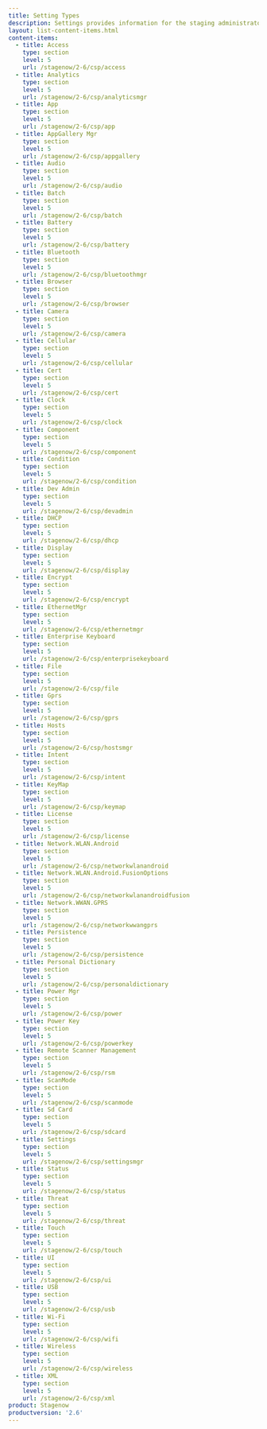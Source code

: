 ```yaml
---
title: Setting Types
description: Settings provides information for the staging administrator on configuring and managing settings for use in creating profiles. Setting Types lists the parameters and values available when creating settings.
layout: list-content-items.html
content-items:
  - title: Access
    type: section
    level: 5
    url: /stagenow/2-6/csp/access
  - title: Analytics
    type: section
    level: 5
    url: /stagenow/2-6/csp/analyticsmgr
  - title: App
    type: section
    level: 5
    url: /stagenow/2-6/csp/app
  - title: AppGallery Mgr
    type: section
    level: 5
    url: /stagenow/2-6/csp/appgallery
  - title: Audio
    type: section
    level: 5
    url: /stagenow/2-6/csp/audio
  - title: Batch
    type: section
    level: 5
    url: /stagenow/2-6/csp/batch
  - title: Battery
    type: section
    level: 5
    url: /stagenow/2-6/csp/battery
  - title: Bluetooth
    type: section
    level: 5
    url: /stagenow/2-6/csp/bluetoothmgr
  - title: Browser
    type: section
    level: 5
    url: /stagenow/2-6/csp/browser
  - title: Camera
    type: section
    level: 5
    url: /stagenow/2-6/csp/camera
  - title: Cellular
    type: section
    level: 5
    url: /stagenow/2-6/csp/cellular
  - title: Cert
    type: section
    level: 5
    url: /stagenow/2-6/csp/cert
  - title: Clock
    type: section
    level: 5
    url: /stagenow/2-6/csp/clock
  - title: Component
    type: section
    level: 5
    url: /stagenow/2-6/csp/component
  - title: Condition
    type: section
    level: 5
    url: /stagenow/2-6/csp/condition
  - title: Dev Admin
    type: section
    level: 5
    url: /stagenow/2-6/csp/devadmin
  - title: DHCP
    type: section
    level: 5
    url: /stagenow/2-6/csp/dhcp
  - title: Display
    type: section
    level: 5
    url: /stagenow/2-6/csp/display
  - title: Encrypt
    type: section
    level: 5
    url: /stagenow/2-6/csp/encrypt
  - title: EthernetMgr
    type: section
    level: 5
    url: /stagenow/2-6/csp/ethernetmgr
  - title: Enterprise Keyboard
    type: section
    level: 5
    url: /stagenow/2-6/csp/enterprisekeyboard
  - title: File
    type: section
    level: 5
    url: /stagenow/2-6/csp/file
  - title: Gprs
    type: section
    level: 5
    url: /stagenow/2-6/csp/gprs
  - title: Hosts
    type: section
    level: 5
    url: /stagenow/2-6/csp/hostsmgr
  - title: Intent
    type: section
    level: 5
    url: /stagenow/2-6/csp/intent
  - title: KeyMap
    type: section
    level: 5
    url: /stagenow/2-6/csp/keymap
  - title: License
    type: section
    level: 5
    url: /stagenow/2-6/csp/license
  - title: Network.WLAN.Android
    type: section
    level: 5
    url: /stagenow/2-6/csp/networkwlanandroid
  - title: Network.WLAN.Android.FusionOptions
    type: section
    level: 5
    url: /stagenow/2-6/csp/networkwlanandroidfusion
  - title: Network.WWAN.GPRS
    type: section
    level: 5
    url: /stagenow/2-6/csp/networkwwangprs
  - title: Persistence
    type: section
    level: 5
    url: /stagenow/2-6/csp/persistence
  - title: Personal Dictionary
    type: section
    level: 5
    url: /stagenow/2-6/csp/personaldictionary
  - title: Power Mgr
    type: section
    level: 5
    url: /stagenow/2-6/csp/power
  - title: Power Key
    type: section
    level: 5
    url: /stagenow/2-6/csp/powerkey
  - title: Remote Scanner Management
    type: section
    level: 5
    url: /stagenow/2-6/csp/rsm
  - title: ScanMode
    type: section
    level: 5
    url: /stagenow/2-6/csp/scanmode
  - title: Sd Card
    type: section
    level: 5
    url: /stagenow/2-6/csp/sdcard
  - title: Settings
    type: section
    level: 5
    url: /stagenow/2-6/csp/settingsmgr
  - title: Status
    type: section
    level: 5
    url: /stagenow/2-6/csp/status
  - title: Threat
    type: section
    level: 5
    url: /stagenow/2-6/csp/threat
  - title: Touch
    type: section
    level: 5
    url: /stagenow/2-6/csp/touch
  - title: UI
    type: section
    level: 5
    url: /stagenow/2-6/csp/ui
  - title: USB
    type: section
    level: 5
    url: /stagenow/2-6/csp/usb
  - title: Wi-Fi
    type: section
    level: 5
    url: /stagenow/2-6/csp/wifi
  - title: Wireless
    type: section
    level: 5
    url: /stagenow/2-6/csp/wireless
  - title: XML
    type: section
    level: 5
    url: /stagenow/2-6/csp/xml
product: Stagenow
productversion: '2.6'
---
```















